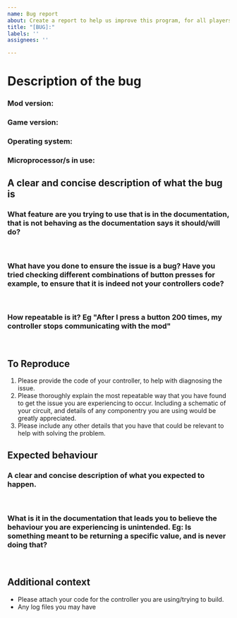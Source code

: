 ```yaml
---
name: Bug report
about: Create a report to help us improve this program, for all players
title: "[BUG]:"
labels: ''
assignees: ''

---
```


# Description of the bug

### Mod version:
### Game version:
### Operating system:
### Microprocessor/s in use:

## A clear and concise description of what the bug is
### What feature are you trying to use that is in the documentation, that is not behaving as the documentation says it should/will do?  
<br>

### What have you done to ensure the issue is a bug? Have you tried checking different combinations of button presses for example, to ensure that it is indeed not your controllers code?  
<br>

### How repeatable is it? Eg "After I press a button 200 times, my controller stops communicating with the mod"  
<br>

## To Reproduce
1. Please provide the code of your controller, to help with diagnosing the issue.
2. Please thoroughly explain the most repeatable way that you have found to get the issue you are experiencing to occur. Including a schematic of your circuit, and details of any componentry you are using would be greatly appreciated.
3. Please include any other details that you have that could be relevant to help with solving the problem.

## Expected behaviour

### A clear and concise description of what you expected to happen.
<br>

### What is it in the documentation that leads you to believe the behaviour you are experiencing is unintended. Eg: Is something meant to be returning a specific value, and is never doing that?
<br>

## Additional context
- Please attach your code for the controller you are using/trying to build.
- Any log files you may have
